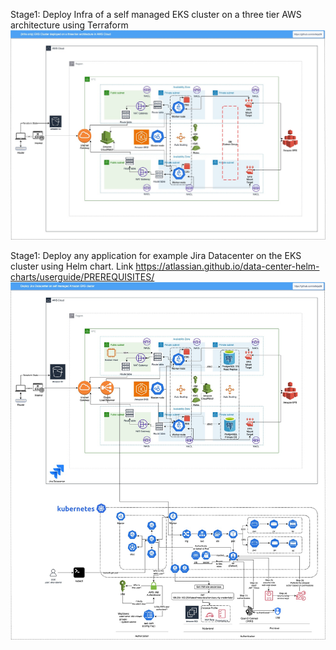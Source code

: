 Stage1: Deploy Infra of a self managed EKS cluster on a three tier AWS architecture using Terraform
![alt text](https://github.com/sriteja28/eks-three-tier-aws-infra/blob/main/eks-vpc-infra-only.jpg?raw=true)

Stage1: Deploy any application for example Jira Datacenter on the EKS cluster using Helm chart. Link https://atlassian.github.io/data-center-helm-charts/userguide/PREREQUISITES/
![alt text](https://github.com/sriteja28/eks-three-tier-aws-infra/blob/main/eks-jiradc.jpg?raw=true)
